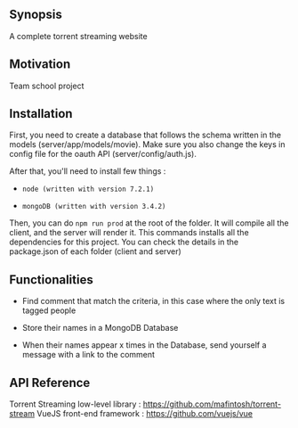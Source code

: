 ## Synopsis

A complete torrent streaming website

## Motivation

Team school project

## Installation

First, you need to create a database that follows the schema written in the models (server/app/models/movie).
Make sure you also change the keys in config file for the oauth API (server/config/auth.js).

After that, you'll need to install few things :

- `node (written with version 7.2.1)`

- `mongoDB (written with version 3.4.2)`

Then, you can do `npm run prod` at the root of the folder. It will compile all the client, and the server will
render it. This commands installs all the dependencies for this project. You can check the details in the
package.json of each folder (client and server)


## Functionalities

- Find comment that match the criteria, in this case where the only text is tagged people  

- Store their names in a MongoDB Database

- When their names appear x times in the Database, send yourself a message with a link to the comment

## API Reference

Torrent Streaming low-level library : https://github.com/mafintosh/torrent-stream
VueJS front-end framework : https://github.com/vuejs/vue
